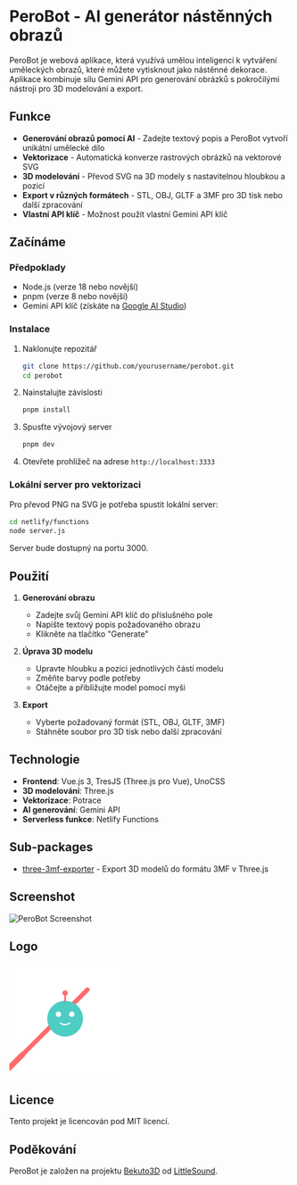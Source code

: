 # PeroBot - AI generátor nástěnných obrazů

PeroBot je webová aplikace, která využívá umělou inteligenci k vytváření uměleckých obrazů, které můžete vytisknout jako nástěnné dekorace. Aplikace kombinuje sílu Gemini API pro generování obrázků s pokročilými nástroji pro 3D modelování a export.

## Funkce

- **Generování obrazů pomocí AI** - Zadejte textový popis a PeroBot vytvoří unikátní umělecké dílo
- **Vektorizace** - Automatická konverze rastrových obrázků na vektorové SVG
- **3D modelování** - Převod SVG na 3D modely s nastavitelnou hloubkou a pozicí
- **Export v různých formátech** - STL, OBJ, GLTF a 3MF pro 3D tisk nebo další zpracování
- **Vlastní API klíč** - Možnost použít vlastní Gemini API klíč

## Začínáme

### Předpoklady

- Node.js (verze 18 nebo novější)
- pnpm (verze 8 nebo novější)
- Gemini API klíč (získáte na [Google AI Studio](https://ai.google.dev/))

### Instalace

1. Naklonujte repozitář

   ```bash
   git clone https://github.com/yourusername/perobot.git
   cd perobot
   ```

2. Nainstalujte závislosti

   ```bash
   pnpm install
   ```

3. Spusťte vývojový server

   ```bash
   pnpm dev
   ```

4. Otevřete prohlížeč na adrese `http://localhost:3333`

### Lokální server pro vektorizaci

Pro převod PNG na SVG je potřeba spustit lokální server:

```bash
cd netlify/functions
node server.js
```

Server bude dostupný na portu 3000.

## Použití

1. **Generování obrazu**
   - Zadejte svůj Gemini API klíč do příslušného pole
   - Napište textový popis požadovaného obrazu
   - Klikněte na tlačítko "Generate"

2. **Úprava 3D modelu**
   - Upravte hloubku a pozici jednotlivých částí modelu
   - Změňte barvy podle potřeby
   - Otáčejte a přibližujte model pomocí myši

3. **Export**
   - Vyberte požadovaný formát (STL, OBJ, GLTF, 3MF)
   - Stáhněte soubor pro 3D tisk nebo další zpracování

## Technologie

- **Frontend**: Vue.js 3, TresJS (Three.js pro Vue), UnoCSS
- **3D modelování**: Three.js
- **Vektorizace**: Potrace
- **AI generování**: Gemini API
- **Serverless funkce**: Netlify Functions

## Sub-packages

- [three-3mf-exporter](./packages/three-3mf-exporter) - Export 3D modelů do formátu 3MF v Three.js

## Screenshot

![PeroBot Screenshot](https://github.com/user-attachments/assets/05d55a11-ce45-402a-9221-95d191f5223b)

## Logo

<img src="public/logo-perobot-light.svg" alt="PeroBot Logo" width="200">

## Licence

Tento projekt je licencován pod MIT licencí.

## Poděkování

PeroBot je založen na projektu [Bekuto3D](https://github.com/LittleSound/bekuto3d) od [LittleSound](https://github.com/LittleSound).
